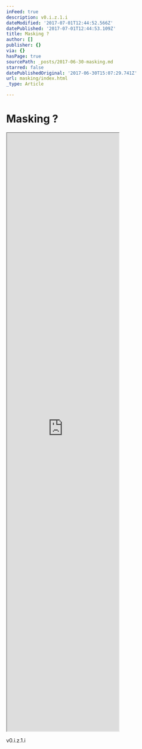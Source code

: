 ```yaml
---
inFeed: true
description: v0.i.z.1.i
dateModified: '2017-07-01T12:44:52.566Z'
datePublished: '2017-07-01T12:44:53.109Z'
title: Masking ?
author: []
publisher: {}
via: {}
hasPage: true
sourcePath: _posts/2017-06-30-masking.md
starred: false
datePublishedOriginal: '2017-06-30T15:07:29.741Z'
url: masking/index.html
_type: Article

---
```

# Masking ?

<iframe src="https://the-grid.github.io/ed-userhtml/?g=eJzVkk1Lw0AQhu_5FUsu1UJ2IXhK0vwD8eh5sp2ma_fLnY0hiv_dpARsbBFREHp-hmfeeZmK4qCxTjhov4csQmgxsreEMQN0yJSBFgvWBX2z2sfoqRCi73veNAoaLp0R5KQCbcQ0fse9bVe3JRPrBx-Vs2yL7B7oucO1GJWz1DtSEy0k2oih_CTGbcdtujPKgpV4Qki9jkQ6G0HZMjmCrMfmoGL2t6SPR8mcb6G8mHMx8SXVGY-DX97znsxN57_q2Gk97FzoTM7p5QqavpT3n_uuxPzhSaVMy6QGok16-u0poyA36fenkAeJ_Mm3aV01QdTntvxHnp12PQaa3i-tPwDpviq8" height="1600" style=""></iframe>

v0.i.z.1.i